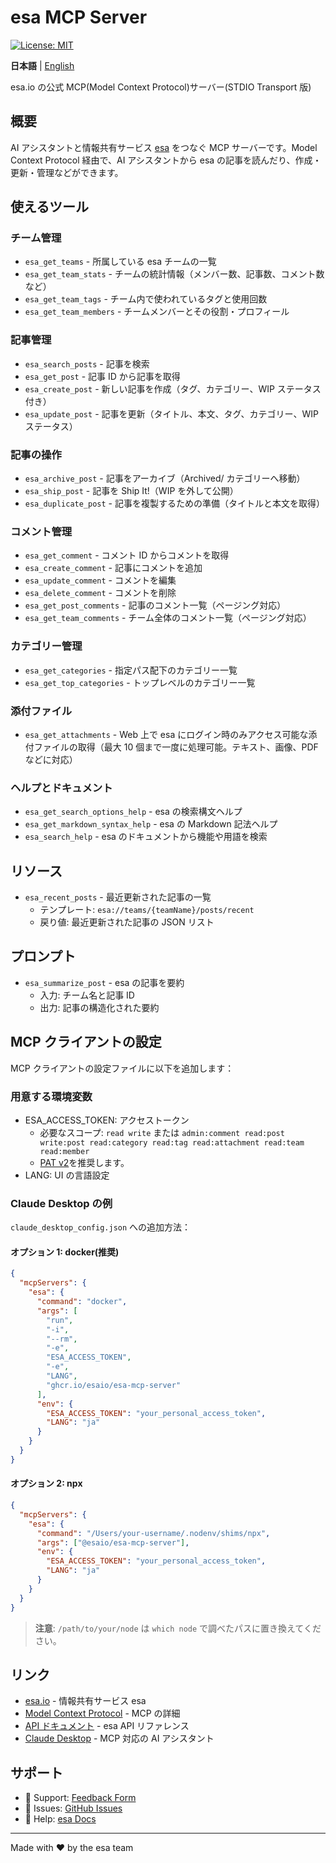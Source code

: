 # esa MCP Server

[![License: MIT](https://img.shields.io/badge/License-MIT-yellow.svg)](https://opensource.org/licenses/MIT)

**日本語** | [English](README.en.md)

esa.io の公式 MCP(Model Context Protocol)サーバー(STDIO Transport 版)

## 概要

AI アシスタントと情報共有サービス [esa](https://esa.io) をつなぐ MCP サーバーです。Model Context Protocol 経由で、AI アシスタントから esa の記事を読んだり、作成・更新・管理などができます。

## 使えるツール

### チーム管理

- `esa_get_teams` - 所属している esa チームの一覧
- `esa_get_team_stats` - チームの統計情報（メンバー数、記事数、コメント数など）
- `esa_get_team_tags` - チーム内で使われているタグと使用回数
- `esa_get_team_members` - チームメンバーとその役割・プロフィール

### 記事管理

- `esa_search_posts` - 記事を検索
- `esa_get_post` - 記事 ID から記事を取得
- `esa_create_post` - 新しい記事を作成（タグ、カテゴリー、WIP ステータス付き）
- `esa_update_post` - 記事を更新（タイトル、本文、タグ、カテゴリー、WIP ステータス）

### 記事の操作

- `esa_archive_post` - 記事をアーカイブ（Archived/ カテゴリーへ移動）
- `esa_ship_post` - 記事を Ship It!（WIP を外して公開）
- `esa_duplicate_post` - 記事を複製するための準備（タイトルと本文を取得）

### コメント管理

- `esa_get_comment` - コメント ID からコメントを取得
- `esa_create_comment` - 記事にコメントを追加
- `esa_update_comment` - コメントを編集
- `esa_delete_comment` - コメントを削除
- `esa_get_post_comments` - 記事のコメント一覧（ページング対応）
- `esa_get_team_comments` - チーム全体のコメント一覧（ページング対応）

### カテゴリー管理

- `esa_get_categories` - 指定パス配下のカテゴリー一覧
- `esa_get_top_categories` - トップレベルのカテゴリー一覧

### 添付ファイル

- `esa_get_attachments` - Web 上で esa にログイン時のみアクセス可能な添付ファイルの取得（最大 10 個まで一度に処理可能。テキスト、画像、PDF などに対応）

### ヘルプとドキュメント

- `esa_get_search_options_help` - esa の検索構文ヘルプ
- `esa_get_markdown_syntax_help` - esa の Markdown 記法ヘルプ
- `esa_search_help` - esa のドキュメントから機能や用語を検索

## リソース

- `esa_recent_posts` - 最近更新された記事の一覧
  - テンプレート: `esa://teams/{teamName}/posts/recent`
  - 戻り値: 最近更新された記事の JSON リスト

## プロンプト

- `esa_summarize_post` - esa の記事を要約
  - 入力: チーム名と記事 ID
  - 出力: 記事の構造化された要約

## MCP クライアントの設定

MCP クライアントの設定ファイルに以下を追加します：

### 用意する環境変数

- ESA_ACCESS_TOKEN: アクセストークン
  - 必要なスコープ: `read write` または `admin:comment read:post write:post read:category read:tag read:attachment read:team read:member`
  - [PAT v2](https://docs.esa.io/posts/559)を推奨します。
- LANG: UI の言語設定

### Claude Desktop の例

`claude_desktop_config.json` への追加方法：

#### オプション 1: docker(推奨)

```json
{
  "mcpServers": {
    "esa": {
      "command": "docker",
      "args": [
        "run",
        "-i",
        "--rm",
        "-e",
        "ESA_ACCESS_TOKEN",
        "-e",
        "LANG",
        "ghcr.io/esaio/esa-mcp-server"
      ],
      "env": {
        "ESA_ACCESS_TOKEN": "your_personal_access_token",
        "LANG": "ja"
      }
    }
  }
}
```

#### オプション 2: npx

```json
{
  "mcpServers": {
    "esa": {
      "command": "/Users/your-username/.nodenv/shims/npx",
      "args": ["@esaio/esa-mcp-server"],
      "env": {
        "ESA_ACCESS_TOKEN": "your_personal_access_token",
        "LANG": "ja"
      }
    }
  }
}
```

> **注意**: `/path/to/your/node` は `which node` で調べたパスに置き換えてください。

## リンク

- [esa.io](https://esa.io) - 情報共有サービス esa
- [Model Context Protocol](https://modelcontextprotocol.io) - MCP の詳細
- [API ドキュメント](https://docs.esa.io/posts/102) - esa API リファレンス
- [Claude Desktop](https://claude.ai/download) - MCP 対応の AI アシスタント

## サポート

- 📧 Support: [Feedback Form](https://esa.io/feedbacks/new)
- 🐛 Issues: [GitHub Issues](https://github.com/esaio/esa-mcp-server/issues)
- 📖 Help: [esa Docs](https://docs.esa.io)

---

Made with ❤️ by the esa team
